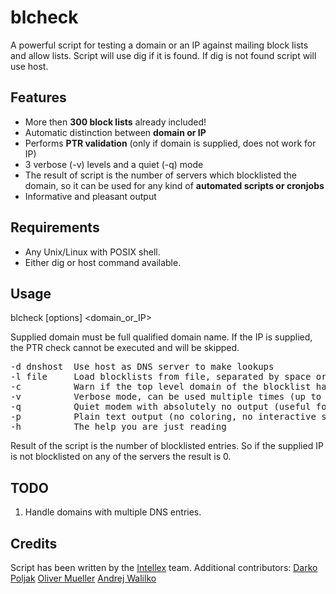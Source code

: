 # blcheck

A powerful script for testing a domain or an IP against mailing block lists and allow lists.
Script will use dig if it is found. If dig is not found script will use host.


Features
--------------------

* More then __300 block lists__ already included!
* Automatic distinction between __domain or IP__
* Performs __PTR validation__ (only if domain is supplied, does not work for IP)
* 3 verbose (-v) levels and a quiet (-q) mode
* The result of script is the number of servers which blocklisted the domain, so it can be used for any kind of __automated scripts or cronjobs__
* Informative and pleasant output


Requirements
--------------------

* Any Unix/Linux with POSIX shell.
* Either dig or host command available.


Usage
--------------------

blcheck [options] <domain\_or\_IP>

Supplied domain must be full qualified domain name.
If the IP is supplied, the PTR check cannot be executed and will be skipped.

<pre>
-d dnshost  Use host as DNS server to make lookups
-l file     Load blocklists from file, separated by space or new line
-c          Warn if the top level domain of the blocklist has expired
-v          Verbose mode, can be used multiple times (up to -vvv)
-q          Quiet modem with absolutely no output (useful for scripts)
-p          Plain text output (no coloring, no interactive status)
-h          The help you are just reading
</pre>

Result of the script is the number of blocklisted entries. So if the supplied
IP is not blocklisted on any of the servers the result is 0.


TODO
--------------------
1. Handle domains with multiple DNS entries.

Credits
--------------------
Script has been written by the [Intellex](http://intellex.rs/en) team.
Additional contributors:
	[Darko Poljak](https://github.com/darko-poljak)
	[Oliver Mueller](https://github.com/ogmueller)
	[Andrej Walilko](https://github.com/ch604)
